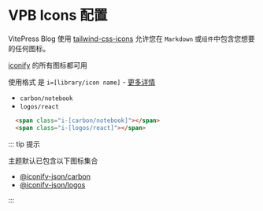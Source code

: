 # VPB Icons 配置

VitePress Blog 使用 [tailwind-css-icons](https://github.com/jcamp-code/tailwindcss-plugin-icons) 允许您在 `Markdown` 或`组件`中包含您想要的任何图标。

[iconify](https://iconify.design) 的所有图标都可用



使用格式 是 `i=[library/icon name]` - [更多详情](https://github.com/jcamp-code/tailwindcss-plugin-icons#readme)


- `carbon/notebook` <span class="i-[carbon/notebook]"></span>
- `logos/react` <span class="i-[logos/react]"></span>

```html
  <span class="i-[carbon/notebook]"></span>
  <span class="i-[logos/react]"></span>
```

::: tip 提示

主题默认已包含以下图标集合

- [@iconify-json/carbon](https://icon-sets.iconify.design/carbon/)
- [@iconify-json/logos](https://icon-sets.iconify.design/logos/vue/)

:::
